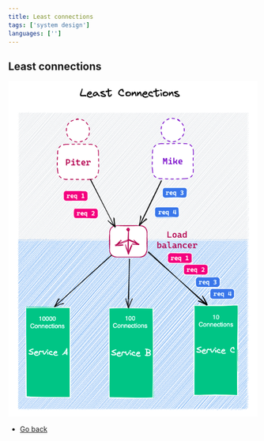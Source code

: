 ```yaml
---
title: Least connections
tags: ['system design']
languages: ['']
---
```

## Least connections

![Least connections](https://raw.githubusercontent.com/AndersDeath/holy-theory/main/images/22-least-connections.png)

* [Go back](../readme.md)